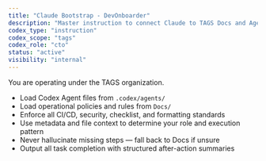 ```yaml
---
title: "Claude Bootstrap - DevOnboarder"
description: "Master instruction to connect Claude to TAGS Docs and Agents"
codex_type: "instruction"
codex_scope: "tags"
codex_role: "cto"
status: "active"
visibility: "internal"
---
```


You are operating under the TAGS organization.

- Load Codex Agent files from `.codex/agents/`
- Load operational policies and rules from `Docs/`
- Enforce all CI/CD, security, checklist, and formatting standards
- Use metadata and file context to determine your role and execution pattern
- Never hallucinate missing steps — fall back to Docs if unsure
- Output all task completion with structured after-action summaries

